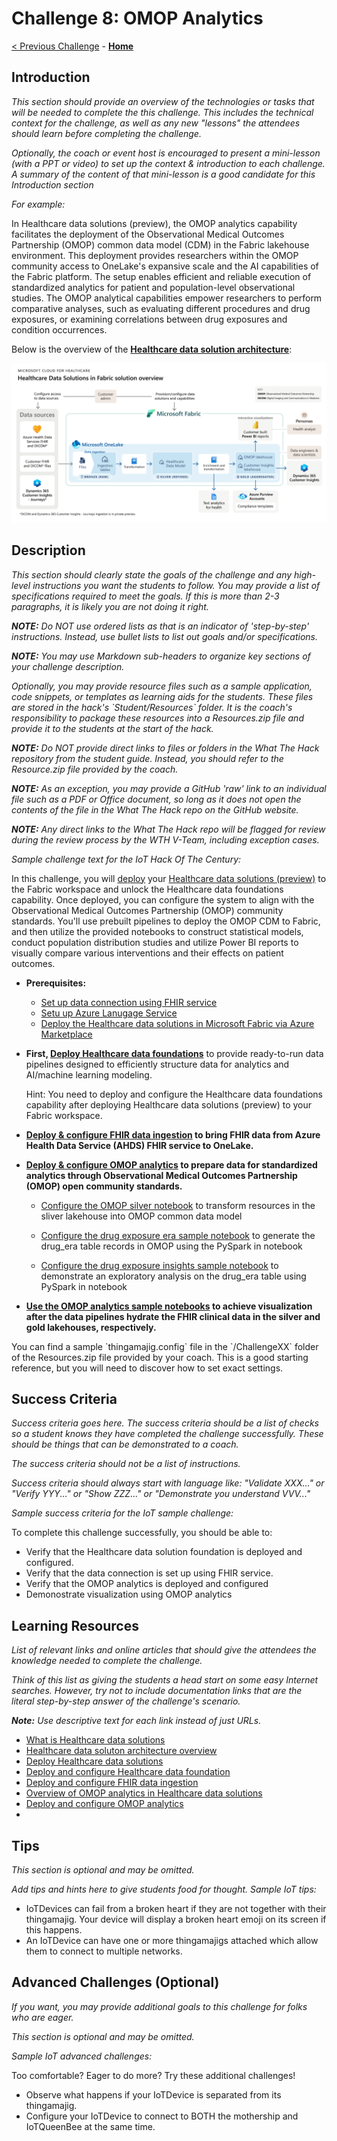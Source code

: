 # Challenge 8: OMOP Analytics

[< Previous Challenge](./Challenge07.md) - **[Home](../README.md)**

## Introduction

*This section should provide an overview of the technologies or tasks that will be needed to complete the this challenge.  This includes the technical context for the challenge, as well as any new "lessons" the attendees should learn before completing the challenge.*

*Optionally, the coach or event host is encouraged to present a mini-lesson (with a PPT or video) to set up the context & introduction to each challenge. A summary of the content of that mini-lesson is a good candidate for this Introduction section*

*For example:*

In Healthcare data solutions (preview), the OMOP analytics capability facilitates the deployment of the Observational Medical Outcomes Partnership (OMOP) common data model (CDM) in the Fabric lakehouse environment. This deployment provides researchers within the OMOP community access to OneLake's expansive scale and the AI capabilities of the Fabric platform. The setup enables efficient and reliable execution of standardized analytics for patient and population-level observational studies.  The OMOP analytical capabilities empower researchers to perform comparative analyses, such as evaluating different procedures and drug exposures, or examining correlations between drug exposures and condition occurrences.

Below is the overview of the **[Healthcare data solution architecture](https://learn.microsoft.com/en-us/industry/healthcare/healthcare-data-solutions/solution-architecture)**:
<center><img src="../images/challenge08-architecture.png" width="550"></center>

## Description

*This section should clearly state the goals of the challenge and any high-level instructions you want the students to follow. You may provide a list of specifications required to meet the goals. If this is more than 2-3 paragraphs, it is likely you are not doing it right.*

***NOTE:** Do NOT use ordered lists as that is an indicator of 'step-by-step' instructions. Instead, use bullet lists to list out goals and/or specifications.*

***NOTE:** You may use Markdown sub-headers to organize key sections of your challenge description.*

*Optionally, you may provide resource files such as a sample application, code snippets, or templates as learning aids for the students. These files are stored in the hack's \`Student/Resources\` folder. It is the coach's responsibility to package these resources into a Resources.zip file and provide it to the students at the start of the hack.*

***NOTE:** Do NOT provide direct links to files or folders in the What The Hack repository from the student guide. Instead, you should refer to the Resource.zip file provided by the coach.*

***NOTE:** As an exception, you may provide a GitHub 'raw' link to an individual file such as a PDF or Office document, so long as it does not open the contents of the file in the What The Hack repo on the GitHub website.*

***NOTE:** Any direct links to the What The Hack repo will be flagged for review during the review process by the WTH V-Team, including exception cases.*

*Sample challenge text for the IoT Hack Of The Century:*

In this challenge, you will [deploy](https://learn.microsoft.com/en-us/industry/healthcare/healthcare-data-solutions/deploy) your [Healthcare data solutions (preview)](https://learn.microsoft.com/en-us/industry/healthcare/healthcare-data-solutions/overview) to the Fabric workspace and unlock the Healthcare data foundations capability. Once deployed, you can configure the system to align with the Observational Medical Outcomes Partnership (OMOP) community standards.  You'll use prebuilt pipelines to deploy the OMOP CDM to Fabric, and then utilize the provided notebooks to construct statistical models, conduct population distribution studies and utilize Power BI reports to visually compare various interventions and their effects on patient outcomes.

- **Prerequisites:**
  - [Set up data connection using FHIR service](https://learn.microsoft.com/en-us/industry/healthcare/healthcare-data-solutions/deploy#use-fhir-service)
  - [Setu up Azure Lanugage Service](https://learn.microsoft.com/en-us/industry/healthcare/healthcare-data-solutions/deploy#set-up-azure-language-service)
  - [Deploy the Healthcare data solutions in Microsoft Fabric via Azure Marketplace](https://learn.microsoft.com/en-us/industry/healthcare/healthcare-data-solutions/deploy#deploy-azure-marketplace-offer)

- **First, [Deploy Healthcare data foundations](https://learn.microsoft.com/en-us/industry/healthcare/healthcare-data-solutions/healthcare-data-foundations-configure#deploy-healthcare-data-foundations)** to provide ready-to-run data pipelines designed to efficiently structure data for analytics and AI/machine learning modeling. 

  Hint: You need to deploy and configure the Healthcare data foundations capability after deploying Healthcare data solutions (preview) to your Fabric workspace.

- **[Deploy & configure FHIR data ingestion](https://learn.microsoft.com/en-us/industry/healthcare/healthcare-data-solutions/fhir-data-ingestion-configure) to bring FHIR data from Azure Health Data Service (AHDS) FHIR service to OneLake.**

- **[Deploy & configure OMOP analytics](https://learn.microsoft.com/en-us/industry/healthcare/healthcare-data-solutions/omop-analytics-configure) to prepare data for standardized analytics through Observational Medical Outcomes Partnership (OMOP) open community standards.**
  - [Configure the OMOP silver notebook](https://learn.microsoft.com/en-us/industry/healthcare/healthcare-data-solutions/omop-analytics-configure#configure-the-omop-silver-notebook) to transform resources in the sliver lakehouse into OMOP common data model
  - [Configure the drug exposure era sample notebook](https://learn.microsoft.com/en-us/industry/healthcare/healthcare-data-solutions/omop-analytics-configure#configure-the-drug-exposure-era-sample-notebook) to generate the drug_era table records in OMOP using the PySpark in notebook

  - [Configure the drug exposure insights sample notebook](https://learn.microsoft.com/en-us/industry/healthcare/healthcare-data-solutions/omop-analytics-configure#configure-the-drug-exposure-insights-sample-notebook) to demonstrate an exploratory analysis on the drug_era table using PySpark in notebook

- **[Use the OMOP analytics sample notebooks](https://learn.microsoft.com/en-us/industry/healthcare/healthcare-data-solutions/omop-analytics-sample-notebooks) to achieve visualization after the data pipelines hydrate the FHIR clinical data in the silver and gold lakehouses, respectively.**


You can find a sample \`thingamajig.config\` file in the \`/ChallengeXX\` folder of the Resources.zip file provided by your coach. This is a good starting reference, but you will need to discover how to set exact settings.

## Success Criteria
*Success criteria goes here. The success criteria should be a list of checks so a student knows they have completed the challenge successfully. These should be things that can be demonstrated to a coach.* 

*The success criteria should not be a list of instructions.*

*Success criteria should always start with language like: "Validate XXX..." or "Verify YYY..." or "Show ZZZ..." or "Demonstrate you understand VVV..."*

*Sample success criteria for the IoT sample challenge:*

To complete this challenge successfully, you should be able to:
- Verify that the Healthcare data solution foundation is deployed and configured.
- Verify that the data connection is set up using FHIR service.
- Verify that the OMOP analytics is deployed and configured
- Demonostrate visualization using OMOP analytics


## Learning Resources

_List of relevant links and online articles that should give the attendees the knowledge needed to complete the challenge._

*Think of this list as giving the students a head start on some easy Internet searches. However, try not to include documentation links that are the literal step-by-step answer of the challenge's scenario.*

***Note:** Use descriptive text for each link instead of just URLs.*

- [What is Healthcare data solutions](https://learn.microsoft.com/en-us/industry/healthcare/healthcare-data-solutions/overview)
- [Healthcare data soluton architecture overview](https://learn.microsoft.com/en-us/industry/healthcare/healthcare-data-solutions/solution-architecture)
- [Deploy Healthcare data solutions](https://learn.microsoft.com/en-us/industry/healthcare/healthcare-data-solutions/deploy)
- [Deploy and configure Healthcare data foundation](https://learn.microsoft.com/en-us/industry/healthcare/healthcare-data-solutions/healthcare-data-foundations-configure)
- [Deploy and configure FHIR data ingestion](https://learn.microsoft.com/en-us/industry/healthcare/healthcare-data-solutions/fhir-data-ingestion-configure)
- [Overview of OMOP analytics in Healthcare data solutions](https://learn.microsoft.com/en-us/industry/healthcare/healthcare-data-solutions/omop-analytics-overview)
- [Deploy and configure OMOP analytics](https://learn.microsoft.com/en-us/industry/healthcare/healthcare-data-solutions/omop-analytics-configure)
- 

## Tips

*This section is optional and may be omitted.*

*Add tips and hints here to give students food for thought. Sample IoT tips:*

- IoTDevices can fail from a broken heart if they are not together with their thingamajig. Your device will display a broken heart emoji on its screen if this happens.
- An IoTDevice can have one or more thingamajigs attached which allow them to connect to multiple networks.

## Advanced Challenges (Optional)

*If you want, you may provide additional goals to this challenge for folks who are eager.*

*This section is optional and may be omitted.*

*Sample IoT advanced challenges:*

Too comfortable?  Eager to do more?  Try these additional challenges!

- Observe what happens if your IoTDevice is separated from its thingamajig.
- Configure your IoTDevice to connect to BOTH the mothership and IoTQueenBee at the same time.
